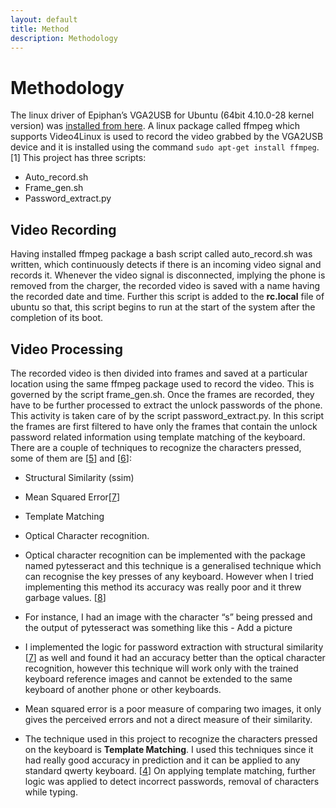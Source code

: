```yaml
---
layout: default
title: Method
description: Methodology
---
```


# Methodology

The linux driver of Epiphan’s VGA2USB for Ubuntu (64bit 4.10.0-28 kernel version) was [installed from here](https://ssl.epiphan.com/downloads/linux/). 
A linux package called ffmpeg which supports Video4Linux is used to record the video grabbed by the VGA2USB device and it is installed using the command `sudo apt-get install ffmpeg`. [1]
This project has three scripts:
  *  Auto_record.sh
  *  Frame_gen.sh
  *  Password_extract.py
  
## Video Recording
Having installed ffmpeg package a bash script called auto_record.sh was written, which continuously detects if there is an incoming video signal and records it. Whenever the video signal is disconnected, implying the phone is removed from the charger, the recorded video is saved with a name having the recorded date and time. Further this script is added to the **rc.local** file of ubuntu so that, this script begins to run at the start of the system after the completion of its boot.

## Video Processing
The recorded video is then divided into frames and saved at a particular location using the same ffmpeg package used to record the video. This is governed by the script frame_gen.sh.
Once the frames are recorded, they have to be further processed to extract the unlock passwords of the phone. This activity is taken care of by the script password_extract.py. In this script the frames are first filtered to have only the frames that contain the unlock password related information using template matching of the keyboard. 
There are a couple of techniques to recognize the characters pressed, some of them are \[[5](/references.md)\] and \[[6](/references.md)\]:
  *	 Structural Similarity (ssim)
  *	 Mean Squared Error\[[7](/references.md)\]
  *	 Template Matching
  *	 Optical Character recognition.
  
* Optical character recognition can be implemented with the package named pytesseract and this technique is a generalised technique which can recognise the key presses of any keyboard. However when I tried implementing this method its accuracy was really poor and it threw garbage values. \[[8](/references.md)\]

* For instance, I had an image with the character “s” being pressed and the output of pytesseract was something like this - Add a picture

* I implemented the logic for password extraction with structural similarity \[[7](/references.md)\] as well and found it had an accuracy better than the optical character recognition, however this technique will work only with the trained keyboard reference images and cannot be extended to the same keyboard of another phone or other keyboards.

* Mean squared error is a poor measure of comparing two images, it only gives the perceived errors and not a direct measure of their similarity.

* The technique used in this project to recognize the characters pressed on the keyboard is **Template Matching**. I used this techniques since it had really good accuracy in prediction and it can be applied to any standard qwerty keyboard. \[[4](/references.md)\]
On applying template matching, further logic was applied to detect incorrect passwords, removal of characters while typing.
